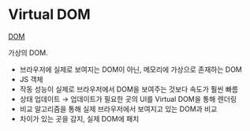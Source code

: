 # Virtual DOM

[DOM](https://www.notion.so/DOM-96fadc1e6c8c46eb8107a1ea5d07a548)

가상의 DOM.

- 브라우저에 실제로 보여지는 DOM이 아닌, 메모리에 가상으로 존재하는 DOM
- JS 객체
- 작동 성능이 실제로 브라우저에서 DOM을 보여주는 것보다 속도가 훨씬 빠름
- 상태 업데이트 → 업데이트가 필요한 곳의 UI를 Virtual DOM을 통해 렌더링
- 비교 알고리즘을 통해 실제 브라우저에서 보여지고 있는 DOM과 비교
- 차이가 있는 곳을 감지, 실제 DOM에 패치
